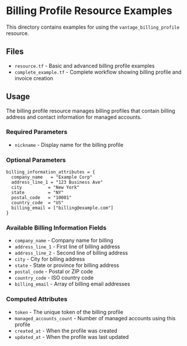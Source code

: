 # Billing Profile Resource Examples

This directory contains examples for using the `vantage_billing_profile` resource.

## Files

- `resource.tf` - Basic and advanced billing profile examples
- `complete_example.tf` - Complete workflow showing billing profile and invoice creation

## Usage

The billing profile resource manages billing profiles that contain billing address and contact information for managed accounts.

### Required Parameters

- `nickname` - Display name for the billing profile

### Optional Parameters

```hcl
billing_information_attributes = {
  company_name   = "Example Corp"
  address_line_1 = "123 Business Ave"
  city          = "New York"
  state         = "NY"
  postal_code   = "10001"
  country_code  = "US"
  billing_email = ["billing@example.com"]
}
```

### Available Billing Information Fields

- `company_name` - Company name for billing
- `address_line_1` - First line of billing address
- `address_line_2` - Second line of billing address
- `city` - City for billing address
- `state` - State or province for billing address
- `postal_code` - Postal or ZIP code
- `country_code` - ISO country code
- `billing_email` - Array of billing email addresses

### Computed Attributes

- `token` - The unique token of the billing profile
- `managed_accounts_count` - Number of managed accounts using this profile
- `created_at` - When the profile was created
- `updated_at` - When the profile was last updated
